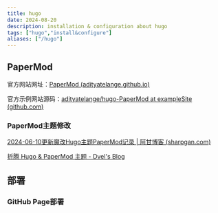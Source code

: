 ```yaml
---
title: hugo
date: 2024-08-20
description: installation & configuration about hugo
tags: ["hugo","install&configure"]
aliases: ["/hugo"]
---
```


## PaperMod

官方网站网址：[PaperMod (adityatelange.github.io)](https://adityatelange.github.io/hugo-PaperMod/)

官方示例网站源码：[adityatelange/hugo-PaperMod at exampleSite (github.com)](https://github.com/adityatelange/hugo-PaperMod/tree/exampleSite)

### PaperMod主题修改

[2024-06-10更新魔改Hugo主题PaperMod记录 | 阿甘博客 (sharpgan.com)](https://www.sharpgan.com/modification-of-hugo-theme-papermod/#魔改代码高亮)

[折腾 Hugo & PaperMod 主题 - Dvel's Blog](https://dvel.me/posts/hugo-papermod-config/#markdown-渲染风格)



## 部署

### GitHub Page部署
